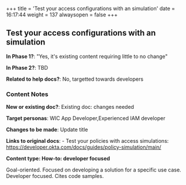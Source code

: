+++
title = 'Test your access configurations with an simulation'
date = 16:17:44
weight = 137
alwaysopen = false
+++

## Test your access configurations with an simulation

**In Phase 1?**: "Yes, it's existing content requiring little to no change"

**In Phase 2?**: TBD

**Related to help docs?**: No, targetted towards developers



### Content Notes

**New or existing doc?**: Existing doc: changes needed

**Target personas**: WIC App Developer,Experienced IAM developer

**Changes to be made**: Update title

**Links to original docs**: - Test your policies with access simulations: https://developer.okta.com/docs/guides/policy-simulation/main/

**Content type: How-to: developer focused**

Goal-oriented. Focused on developing a solution for a specific use case. Developer focused. Cites code samples.


